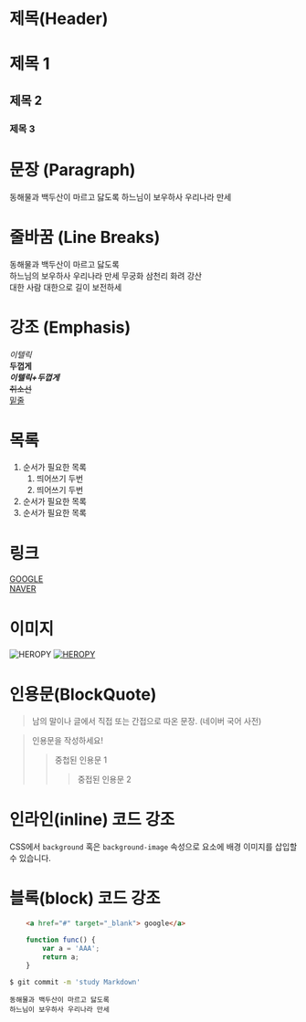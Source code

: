 # 제목(Header)

# 제목 1

## 제목 2

### 제목 3

# 문장 (Paragraph)

동해물과 백두산이 마르고 닳도록
하느님이 보우하사 우리나라 만세

# 줄바꿈 (Line Breaks)

동해물과 백두산이 마르고 닳도록  
하느님의 보우하사 우리나라 만세
무궁화 삼천리 화려 강산<br />
대한 사람 대한으로 길이 보전하세

# 강조 (Emphasis)
_이텔릭_  
**두껍게**  
**_이텔릭+두껍게_**  
~~취소선~~  
<u>밑줄</u>

# 목록
1. 순서가 필요한 목록  
    1. 띄어쓰기 두번 
    2. 띄어쓰기 두번
1. 순서가 필요한 목록
1. 순서가 필요한 목록

# 링크
[GOOGLE](https://google.com)  
[NAVER](https://naver.com "네이버로 이동!")  

# 이미지
![HEROPY](https://heropy.blog/css/images/logo.png)
[![HEROPY](https://heropy.blog/css/images/logo.png)](https://heropy.blog/)

# 인용문(BlockQuote)
> 남의 말이나 글에서 직접 또는 간접으로 따온 문장.
> (네이버 국어 사전)

> 인용문을 작성하세요!
>> 중첩된 인용문 1
>>> 중접된 인용문 2

# 인라인(inline) 코드 강조  
CSS에서 `background` 혹은
`background-image` 속성으로 요소에 배경 이미지를 삽입할 수 있습니다.  

# 블록(block) 코드 강조
```html
    <a href="#" target="_blank"> google</a>
```
```javascript
    function func() {
        var a = 'AAA';
        return a;
    }
```
```bash
$ git commit -m 'study Markdown'
```

```plaintext
동해물과 백두산이 마르고 닳도록
하느님이 보우하사 우리나라 만세
```